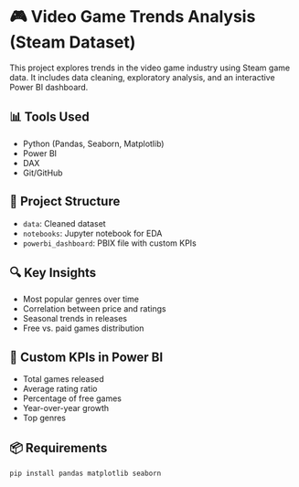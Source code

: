 # 🎮 Video Game Trends Analysis (Steam Dataset)

This project explores trends in the video game industry using Steam game data. It includes data cleaning, exploratory analysis, and an interactive Power BI dashboard.

## 📊 Tools Used
- Python (Pandas, Seaborn, Matplotlib)
- Power BI
- DAX
- Git/GitHub

## 📁 Project Structure
- `data`: Cleaned dataset
- `notebooks`: Jupyter notebook for EDA
- `powerbi_dashboard`: PBIX file with custom KPIs

## 🔍 Key Insights
- Most popular genres over time
- Correlation between price and ratings
- Seasonal trends in releases
- Free vs. paid games distribution

## 🧠 Custom KPIs in Power BI
- Total games released
- Average rating ratio
- Percentage of free games
- Year-over-year growth
- Top genres

## 📦 Requirements
```bash
pip install pandas matplotlib seaborn
